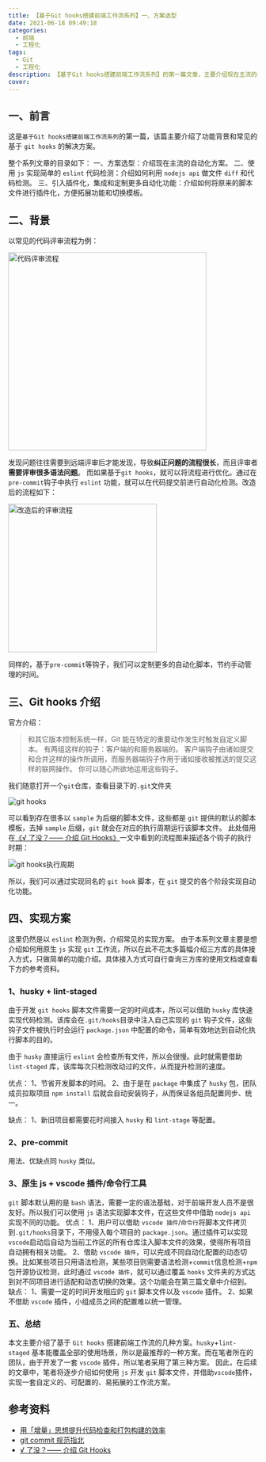 ```yaml
---
title: 【基于Git hooks搭建前端工作流系列】一、方案选型
date: 2021-06-18 09:49:18
categories:
  - 前端
  - 工程化
tags:
  - Git
  - 工程化
description: 【基于Git hooks搭建前端工作流系列】的第一篇文章，主要介绍现在主流的基于Git hooks搭建的前端工作流方案
cover:
---
```


## 一、前言

这是`基于Git hooks搭建前端工作流系列`的第一篇，该篇主要介绍了功能背景和常见的基于 `git hooks` 的解决方案。

整个系列文章的目录如下：
一、方案选型：介绍现在主流的自动化方案。
二、使用 `js` 实现简单的 `eslint` 代码检测：介绍如何利用 `nodejs api` 做文件 `diff` 和代码检测。
三、引入插件化，集成和定制更多自动化功能：介绍如何将原来的脚本文件进行插件化，方便拓展功能和切换模板。

## 二、背景

以常见的代码评审流程为例：

<img src="1.png" width="400px" title="代码评审流程" />

发现问题往往需要到远端评审后才能发现，导致**纠正问题的流程很长**，而且评审者**需要评审很多语法问题**。
而如果基于`git hooks`，就可以将流程进行优化。通过在`pre-commit`钩子中执行 `eslint` 功能，就可以在代码提交前进行自动化检测。改造后的流程如下：

<img src="2.png" width="300px" title="改造后的评审流程" />

同样的，基于`pre-commit`等钩子，我们可以定制更多的自动化脚本，节约手动管理的时间。

## 三、Git hooks 介绍

官方介绍：

> 和其它版本控制系统一样，Git 能在特定的重要动作发生时触发自定义脚本。 有两组这样的钩子：客户端的和服务器端的。 客户端钩子由诸如提交和合并这样的操作所调用，而服务器端钩子作用于诸如接收被推送的提交这样的联网操作。 你可以随心所欲地运用这些钩子。

我们随意打开一个`git`仓库，查看目录下的`.git`文件夹

![git hooks](3.png)

可以看到存在很多以 `sample` 为后缀的脚本文件，这些都是 `git` 提供的默认的脚本模板，去掉 `sample` 后缀，`git` 就会在对应的执行周期运行该脚本文件。
此处借用在[《√ 了没？—— 介绍 Git Hooks》](https://zhuanlan.zhihu.com/p/115224711)一文中看到的流程图来描述各个钩子的执行时期：

![git hooks执行周期](4.jpeg)

所以，我们可以通过实现同名的 `git hook` 脚本，在 `git` 提交的各个阶段实现自动化功能。

## 四、实现方案

这里仍然是以 `eslint` 检测为例，介绍常见的实现方案。
由于本系列文章主要是想介绍如何用原生 `js` 实现 `git` 工作流，所以在此不花太多篇幅介绍三方库的具体接入方式，只做简单的功能介绍。具体接入方式可自行查询三方库的使用文档或查看下方的参考资料。

### 1、husky + lint-staged

由于开发 `git hooks` 脚本文件需要一定的时间成本，所以可以借助 `husky` 库快速实现代码检测。该库会在`.git/hooks`目录中注入自己实现的 `git` 钩子文件，这些钩子文件被执行时会运行 `package.json` 中配置的命令，简单有效地达到自动化执行脚本的目的。

由于 `husky` 直接运行 `eslint` 会检查所有文件，所以会很慢。此时就需要借助 `lint-staged` 库，该库每次只检测改动过的文件，从而提升检测的速度。

优点：
1、节省开发脚本的时间。
2、由于是在 `package` 中集成了 `husky` 包，团队成员拉取项目 `npm install` 后就会自动安装钩子，从而保证各组员配置同步、统一。

缺点：
1、新旧项目都需要花时间接入 `husky` 和 `lint-stage` 等配置。

### 2、pre-commit

用法、优缺点同 `husky` 类似。

### 3、原生 js + vscode 插件/命令行工具

`git` 脚本默认用的是 `bash` 语法，需要一定的语法基础，对于前端开发人员不是很友好。所以我们可以使用 `js` 语法实现脚本文件，在这些文件中借助 `nodejs api` 实现不同的功能。
优点：
1、用户可以借助 `vscode 插件`/`命令行`将脚本文件拷贝到`.git/hooks`目录下，不用侵入每个项目的 `package.json`。通过插件可以实现`vscode`启动后自动为当前工作区的所有仓库注入脚本文件的效果，使得所有项目自动拥有相关功能。
2、借助 `vscode 插件`，可以完成不同自动化配置的动态切换。比如某些项目只用语法检测，某些项目则需要语法检测+`commit`信息检测+`npm` 包开源协议检测，此时通过 `vscode 插件`，就可以通过覆盖 `hooks` 文件夹的方式达到对不同项目进行适配和动态切换的效果。这个功能会在第三篇文章中介绍到。
缺点：
1、需要一定的时间开发相应的 `git` 脚本文件以及 `vscode` 插件。
2、如果不借助 `vscode` 插件，小组成员之间的配置难以统一管理。

### 五、总结

本文主要介绍了基于 `Git hooks` 搭建前端工作流的几种方案。`husky`+`lint-staged` 基本能覆盖全部的使用场景，所以是最推荐的一种方案。而在笔者所在的团队，由于开发了一套 `vscode` 插件，所以笔者采用了第三种方案。
因此，在后续的文章中，笔者将逐步介绍如何使用 `js` 开发 `git` 脚本文件，并借助`vscode`插件，实现一套自定义的、可配置的、易拓展的工作流方案。

## 参考资料

- [用「增量」思想提升代码检查和打包构建的效率](https://juejin.cn/post/6865101730166767623)
- [git commit 规范指北](https://juejin.cn/post/6845166890373873677)
- [√ 了没？—— 介绍 Git Hooks](https://zhuanlan.zhihu.com/p/115224711)
